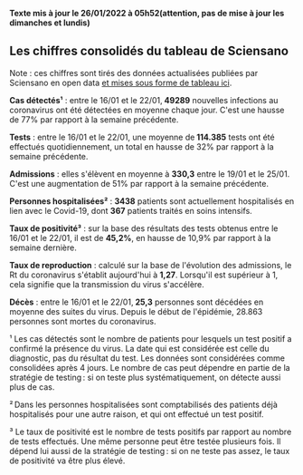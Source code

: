 <strong>Texte mis à jour le 26/01/2022 à 05h52(attention, pas de mise à jour les dimanches et lundis)</strong><h2>Les chiffres consolidés du tableau de Sciensano</h2><p>Note : ces chiffres sont tirés des données actualisées publiées par Sciensano en open data <a href='https://datastudio.google.com/embed/u/0/reporting/c14a5cfc-cab7-4812-848c-0369173148ab/page/ZwmOB_blank'>et mises sous forme de tableau ici</a>.<p><strong>Cas détectés¹</strong> : entre le 16/01 et le 22/01,<strong> 49289</strong> nouvelles infections au coronavirus ont été détectées en moyenne chaque jour. C'est une hausse de 77% par rapport à la semaine précédente.<p><strong>Tests</strong> : entre le 16/01 et le 22/01, une moyenne de<strong> 114.385</strong> tests ont été effectués quotidiennement, un total en hausse de 32% par rapport à la semaine précédente.<p><strong>Admissions</strong> : elles s'élèvent en moyenne à <strong> 330,3</strong> entre le 19/01 et le 25/01. C'est une augmentation de 51% par rapport à la semaine précédente.<p><strong>Personnes hospitalisées²</strong> : <strong>3438</strong> patients sont actuellement hospitalisés en lien avec le Covid-19, dont <strong>367</strong> patients traités en soins intensifs.<p><strong>Taux de positivité³</strong> : sur la base des résultats des tests obtenus entre le 16/01 et le 22/01, il est de <strong>45,2%</strong>, en hausse de 10,9% par rapport à la semaine dernière.<p><strong>Taux de reproduction</strong> : calculé sur la base de l'évolution des admissions, le Rt du coronavirus s'établit aujourd'hui à <strong>1,27</strong>. Lorsqu'il est supérieur à 1, cela signifie que la transmission du virus s'accélère.<p><strong>Décès</strong> : entre le 16/01 et le 22/01,<strong> 25,3</strong> personnes sont décédées en moyenne des suites du virus. Depuis le début de l'épidémie, 28.863 personnes sont mortes du coronavirus.<p>¹ Les cas détectés sont le nombre de patients pour lesquels un test positif a confirmé la présence du virus. La date qui est considérée est celle du diagnostic, pas du résultat du test. Les données sont considérées comme consolidées après 4 jours. Le nombre de cas peut dépendre en partie de la stratégie de testing : si on teste plus systématiquement, on détecte aussi plus de cas.<p>² Dans les personnes hospitalisées sont comptabilisés des patients déjà hospitalisés pour une autre raison, et qui ont effectué un test positif.<p>³ Le taux de positivité est le nombre de tests positifs par rapport au nombre de tests effectués. Une même personne peut être testée plusieurs fois. Il dépend lui aussi de la stratégie de testing : si on ne teste pas assez, le taux de positivité va être plus élevé.